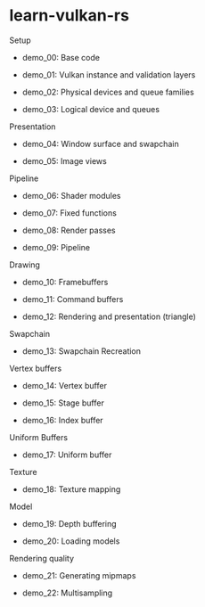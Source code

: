 # learn-vulkan-rs

Setup

- demo_00: Base code

- demo_01: Vulkan instance and validation layers

- demo_02: Physical devices and queue families

- demo_03: Logical device and queues

Presentation

- demo_04: Window surface and swapchain

- demo_05: Image views

Pipeline

- demo_06: Shader modules

- demo_07: Fixed functions

- demo_08: Render passes

- demo_09: Pipeline

Drawing

- demo_10: Framebuffers

- demo_11: Command buffers

- demo_12: Rendering and presentation (triangle)

Swapchain

- demo_13: Swapchain Recreation

Vertex buffers

- demo_14: Vertex buffer

- demo_15: Stage buffer

- demo_16: Index buffer

Uniform Buffers

- demo_17: Uniform buffer

Texture

- demo_18: Texture mapping

Model

- demo_19: Depth buffering

- demo_20: Loading models

Rendering quality

- demo_21: Generating mipmaps

- demo_22: Multisampling